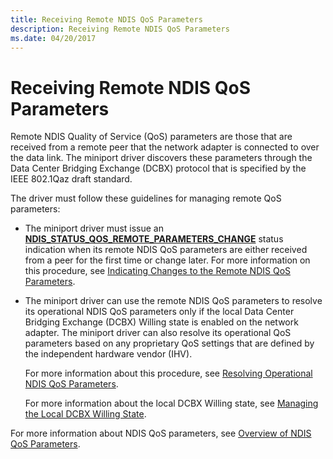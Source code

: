 ```yaml
---
title: Receiving Remote NDIS QoS Parameters
description: Receiving Remote NDIS QoS Parameters
ms.date: 04/20/2017
---
```


# Receiving Remote NDIS QoS Parameters


Remote NDIS Quality of Service (QoS) parameters are those that are received from a remote peer that the network adapter is connected to over the data link. The miniport driver discovers these parameters through the Data Center Bridging Exchange (DCBX) protocol that is specified by the IEEE 802.1Qaz draft standard.

The driver must follow these guidelines for managing remote QoS parameters:

-   The miniport driver must issue an [**NDIS\_STATUS\_QOS\_REMOTE\_PARAMETERS\_CHANGE**](./ndis-status-qos-remote-parameters-change.md) status indication when its remote NDIS QoS parameters are either received from a peer for the first time or change later. For more information on this procedure, see [Indicating Changes to the Remote NDIS QoS Parameters](indicating-changes-to-the-remote-ndis-qos-parameters.md).

-   The miniport driver can use the remote NDIS QoS parameters to resolve its operational NDIS QoS parameters only if the local Data Center Bridging Exchange (DCBX) Willing state is enabled on the network adapter. The miniport driver can also resolve its operational QoS parameters based on any proprietary QoS settings that are defined by the independent hardware vendor (IHV).

    For more information about this procedure, see [Resolving Operational NDIS QoS Parameters](resolving-operational-ndis-qos-parameters.md).

    For more information about the local DCBX Willing state, see [Managing the Local DCBX Willing State](managing-the-local-dcbx-willing-state.md).

For more information about NDIS QoS parameters, see [Overview of NDIS QoS Parameters](overview-of-ndis-qos-parameters.md).

 

